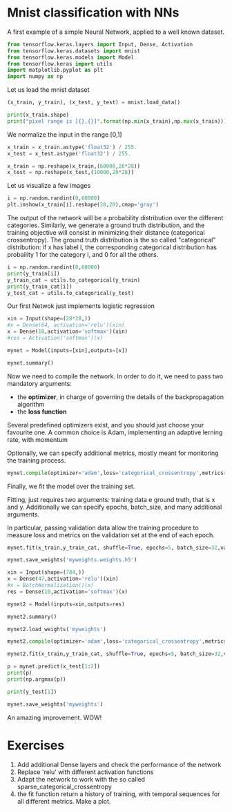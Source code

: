 # Mnist classification with NNs
A first example of a simple Neural Network, applied to a well known dataset.


```python
from tensorflow.keras.layers import Input, Dense, Activation
from tensorflow.keras.datasets import mnist
from tensorflow.keras.models import Model
from tensorflow.keras import utils
import matplotlib.pyplot as plt
import numpy as np
```

Let us load the mnist dataset


```python
(x_train, y_train), (x_test, y_test) = mnist.load_data()
```


```python
print(x_train.shape)
print("pixel range is [{},{}]".format(np.min(x_train),np.max(x_train)))
```

We normalize the input in the range [0,1]


```python
x_train = x_train.astype('float32') / 255.
x_test = x_test.astype('float32') / 255.

x_train = np.reshape(x_train,(60000,28*28))
x_test = np.reshape(x_test,(10000,28*28))
```

Let us visualize a few images


```python
i = np.random.randint(0,60000)
plt.imshow(x_train[i].reshape(28,28),cmap='gray')
```

The output of the network will be a probability distribution over the different categories. Similarly, we generate a ground truth distribution, and the training objective will consist in minimizing their distance (categorical crossentropy). The ground truth distribution is the so called "categorical" distribution: if x has label l, the corresponding categorical distribution has probaility 1 for the category l, and 0 for all the others.


```python
i = np.random.randint(0,60000)
print(y_train[i])
y_train_cat = utils.to_categorical(y_train)
print(y_train_cat[i])
y_test_cat = utils.to_categorical(y_test)
```

Our first Netwok just implements logistic regression


```python
xin = Input(shape=(28*28,))
#x = Dense(64, activation='relu')(xin)
x = Dense(10,activation='softmax')(xin)
#res = Activation('softmax')(x)

mynet = Model(inputs=[xin],outputs=[x])
```


```python
mynet.summary()
```

Now we need to compile the network.
In order to do it, we need to pass two mandatory arguments:


*   the **optimizer**, in charge of governing the details of the backpropagation algorithm
*   the **loss function**

Several predefined optimizers exist, and you should just choose your favourite one. A common choice is Adam, implementing an adaptive lerning rate, with momentum

Optionally, we can specify additional metrics, mostly meant for monitoring the training process.



```python
mynet.compile(optimizer='adam',loss='categorical_crossentropy',metrics=['accuracy'])
```

Finally, we fit the model over the training set.

Fitting, just requires two arguments: training data e ground truth, that is x and y. Additionally we can specify epochs, batch_size, and many additional arguments.

In particular, passing validation data allow the training procedure to measure loss and metrics on the validation set at the end of each epoch.


```python
mynet.fit(x_train,y_train_cat, shuffle=True, epochs=5, batch_size=32,validation_data=(x_test,y_test_cat))
```


```python
mynet.save_weights('myweights.weights.h5')
```


```python
xin = Input(shape=(784,))
x = Dense(47,activation='relu')(xin)
#x = BatchNormalization()(x)
res = Dense(10,activation='softmax')(x)

mynet2 = Model(inputs=xin,outputs=res)
```


```python
mynet2.summary()
```


```python
mynet2.load_weights('myweights')
```


```python
mynet2.compile(optimizer='adam',loss='categorical_crossentropy',metrics=['accuracy'])
```


```python
mynet2.fit(x_train,y_train_cat, shuffle=True, epochs=5, batch_size=32,validation_data=(x_test,y_test_cat))
```


```python
p = mynet.predict(x_test[1:2])
print(p)
print(np.argmax(p))
```


```python
print(y_test[1])
```


```python
mynet.save_weights('myweights')
```

An amazing improvement. WOW!

# Exercises

1.   Add additional Dense layers and check the performance of the network
2.   Replace 'relu' with different activation functions
3. Adapt the network to work with the so called sparse_categorical_crossentropy
4. the fit function return a history of training, with temporal sequences for all different metrics. Make a plot.


